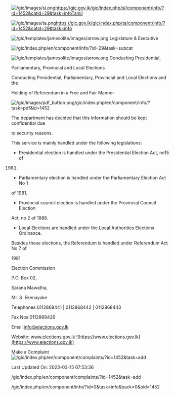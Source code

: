<!-- Source: https://gic.gov.lk/gic/index.php/en/component/info/?id=1452&catid=29&task=info -->

![/gic/images/si.png](/gic/images/si.png)https://gic.gov.lk/gic/index.php/si/component/info/?id=1452&catid=29&task=infoTamil

![/gic/images/ta.png](/gic/images/ta.png)https://gic.gov.lk/gic/index.php/ta/component/info/?id=1452&catid=29&task=info

![/gic/templates/jamesolite/images/arrow.png](/gic/templates/jamesolite/images/arrow.png) Legislature & Executive

![/gic/index.php/en/component/info/?id=29&task=subcat](/gic/index.php/en/component/info/?id=29&task=subcat)

![/gic/templates/jamesolite/images/arrow.png](/gic/templates/jamesolite/images/arrow.png) Conducting Presidential,

Parliamentary, Provincial and Local Elections

Conducting Presidential, Parliamentary, Provincial and Local Elections and the

Holding of Referendum in a Free and Fair Manner

![/gic/images/pdf_button.png](/gic/images/pdf_button.png)/gic/index.php/en/component/info/?task=pdf&id=1452

The department has decided that this information should be kept confidential due

to security reasons.

This service is mainly handled under the following legislations:

 * Presidential election is handled under the Presidential Election Act, no15 of

 1981.

 * Parliamentary election is handled under the Parliamentary Election Act No 1

 of 1981.

 * Provincial council election is handled under the Provincial Council Election

 Act, no 2 of 1988.

 * Local Elections are handled under the Local Authorities Elections Ordinance.

Besides these elections, the Referendum is handled under Referendum Act No 7 of

1981

Election Commission

P.O. Box 02,

Sarana Mawatha,

Mr. S. Ekenayake

Telephones:0112868441 | 0112868442 | 0112868443

Fax Nos:0112868426

Email:info@elections.gov.lk

Website: www.elections.gov.lk ![https://www.elections.gov.lk](https://www.elections.gov.lk)

Make a Complaint ![/gic/index.php/en/component/complaints/?id=1452&task=add](/gic/index.php/en/component/complaints/?id=1452&task=add)

Last Updated On: 2023-03-15 07:53:36

/gic/index.php/en/component/complaints/?id=1452&task=add

/gic/index.php/en/component/info/?id=0&task=info&back=0&pid=1452